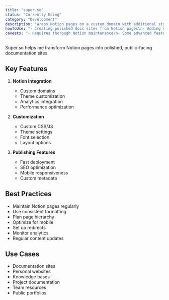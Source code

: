 ```yaml
---
title: "super.so"
status: "Currently Using"
category: "Development"
description: "Wraps Notion pages on a custom domain with additional styling/themes"
howToUse: "- Creating polished docs sites from Notion pages\n- Adding custom scripts and analytics\n- Custom domain hosting"
caveats: "- Requires thorough Notion maintenance\n- Some advanced features behind a paywall"
---
```


Super.so helps me transform Notion pages into polished, public-facing documentation sites.

## Key Features

1. **Notion Integration**
   - Custom domains
   - Theme customization
   - Analytics integration
   - Performance optimization

2. **Customization**
   - Custom CSS/JS
   - Theme settings
   - Font selection
   - Layout options

3. **Publishing Features**
   - Fast deployment
   - SEO optimization
   - Mobile responsiveness
   - Custom metadata

## Best Practices

- Maintain Notion pages regularly
- Use consistent formatting
- Plan page hierarchy
- Optimize for mobile
- Set up redirects
- Monitor analytics
- Regular content updates

## Use Cases

- Documentation sites
- Personal websites
- Knowledge bases
- Project documentation
- Team resources
- Public portfolios 